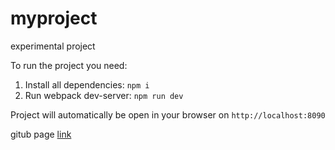 # myproject
experimental project

To run the project you need:

1) Install all dependencies: ```npm i```
2) Run webpack dev-server: ```npm run dev```

Project will automatically be open in your browser on ```http://localhost:8090```

gitub page [link](http://donkixot.github.io/portfolio/myproject)
